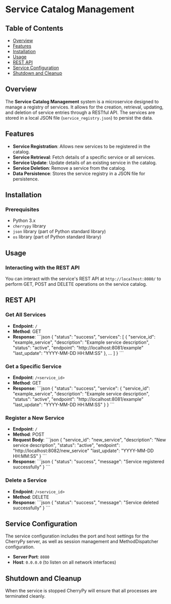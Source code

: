 # Service Catalog Management

## Table of Contents
- [Overview](#overview)
- [Features](#features)
- [Installation](#installation)
- [Usage](#usage)
- [REST API](#rest-api)
- [Service Configuration](#service-configuration)
- [Shutdown and Cleanup](#shutdown-and-cleanup)

## Overview
The **Service Catalog Management** system is a microservice designed to manage a registry of services. It allows for the creation, retrieval, updating, and deletion of service entries through a RESTful API. The services are stored in a local JSON file (`service_registry.json`) to persist the data.

## Features
- **Service Registration**: Allows new services to be registered in the catalog.
- **Service Retrieval**: Fetch details of a specific service or all services.
- **Service Update**: Update details of an existing service in the catalog.
- **Service Deletion**: Remove a service from the catalog.
- **Data Persistence**: Stores the service registry in a JSON file for persistence.

## Installation

### Prerequisites
- Python 3.x
- `cherrypy` library
- `json` library (part of Python standard library)
- `os` library (part of Python standard library)

## Usage

### Interacting with the REST API
You can interact with the service's REST API at `http://localhost:8080/` to perform GET, POST and DELETE operations on the service catalog.

## REST API

### Get All Services
- **Endpoint**: `/`
- **Method**: GET
- **Response**:
  \```json
  {
    "status": "success",
    "services": [
        {
            "service_id": "example_service",
            "description": "Example service description",
            "status": "active",
            "endpoint": "http://localhost:8081/example"
            "last_update": "YYYY-MM-DD HH:MM:SS"
        },
        ...
    ]
  }
  \```

### Get a Specific Service
- **Endpoint**: `/<service_id>`
- **Method**: GET
- **Response**:
  \```json
  {
    "status": "success",
    "service": {
        "service_id": "example_service",
        "description": "Example service description",
        "status": "active",
        "endpoint": "http://localhost:8081/example"
        "last_update": "YYYY-MM-DD HH:MM:SS"
    }
  }
  \```

### Register a New Service
- **Endpoint**: `/`
- **Method**: POST
- **Request Body**:
  \```json
  {
    "service_id": "new_service",
    "description": "New service description",
    "status": "active",
    "endpoint": "http://localhost:8082/new_service"
    "last_update": "YYYY-MM-DD HH:MM:SS"
  }
  \```
- **Response**:
  \```json
  {
    "status": "success",
    "message": "Service registered successfully"
  }
  \```

### Delete a Service
- **Endpoint**: `/<service_id>`
- **Method**: DELETE
- **Response**:
  \```json
  {
    "status": "success",
    "message": "Service deleted successfully"
  }
  \```

## Service Configuration
The service configuration includes the port and host settings for the CherryPy server, as well as session management and MethodDispatcher configuration.

- **Server Port**: `8080`
- **Host**: `0.0.0.0` (to listen on all network interfaces)

## Shutdown and Cleanup
When the service is stopped CherryPy will ensure that all processes are terminated cleanly.

